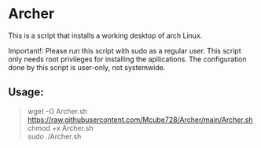 # Archer
This is a script that installs a working desktop of arch Linux. 

Important!: Please run this script with sudo as a regular user. This script only needs root privileges for installing the apllications. The configuration done by this script is user-only, not systemwide.

## Usage:
> wget -O Archer.sh https://raw.githubusercontent.com/Mcube728/Archer/main/Archer.sh<br>
> chmod +x Archer.sh<br>
> sudo ./Archer.sh<br>
